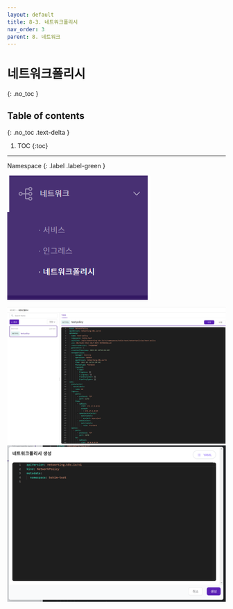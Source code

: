 ```yaml
---
layout: default
title: 8-3. 네트워크폴리시
nav_order: 3
parent: 8. 네트워크
---
```


# 네트워크폴리시
{: .no_toc }

## Table of contents
{: .no_toc .text-delta }

1. TOC
{:toc}

---

<div class="code-example" markdown="1">
Namespace
{: .label .label-green }
</div>


![network-003.png](/assets/images/network/network-003.png)

![network-008.png](/assets/images/network/network-008.png)
![network-009.png](/assets/images/network/network-009.png)
